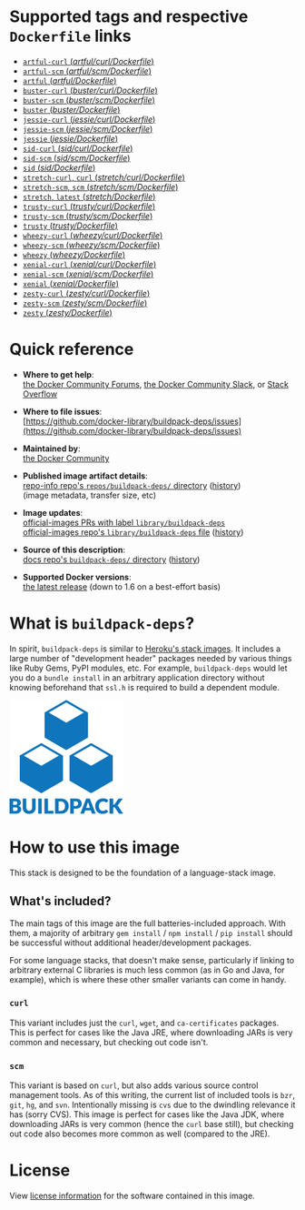 <!--

********************************************************************************

WARNING:

    DO NOT EDIT "buildpack-deps/README.md"

    IT IS AUTO-GENERATED

    (from the other files in "buildpack-deps/" combined with a set of templates)

********************************************************************************

-->

# Supported tags and respective `Dockerfile` links

-	[`artful-curl` (*artful/curl/Dockerfile*)](https://github.com/docker-library/buildpack-deps/blob/36018aca7e9637c9c04ff623625e59de12d7f161/artful/curl/Dockerfile)
-	[`artful-scm` (*artful/scm/Dockerfile*)](https://github.com/docker-library/buildpack-deps/blob/36018aca7e9637c9c04ff623625e59de12d7f161/artful/scm/Dockerfile)
-	[`artful` (*artful/Dockerfile*)](https://github.com/docker-library/buildpack-deps/blob/5d86449454958f224035b5b200bfd3be9c088ff3/artful/Dockerfile)
-	[`buster-curl` (*buster/curl/Dockerfile*)](https://github.com/docker-library/buildpack-deps/blob/72021102be2a05177d2c01e466495ba1c9d0b4f5/buster/curl/Dockerfile)
-	[`buster-scm` (*buster/scm/Dockerfile*)](https://github.com/docker-library/buildpack-deps/blob/1449b1e7ba5a389167893e6edb6245ca94cd4fd6/buster/scm/Dockerfile)
-	[`buster` (*buster/Dockerfile*)](https://github.com/docker-library/buildpack-deps/blob/5d86449454958f224035b5b200bfd3be9c088ff3/buster/Dockerfile)
-	[`jessie-curl` (*jessie/curl/Dockerfile*)](https://github.com/docker-library/buildpack-deps/blob/9f60e19008458220114f1a0b6cd3710f1015d402/jessie/curl/Dockerfile)
-	[`jessie-scm` (*jessie/scm/Dockerfile*)](https://github.com/docker-library/buildpack-deps/blob/1845b3f918f69b4c97912b0d4d68a5658458e84f/jessie/scm/Dockerfile)
-	[`jessie` (*jessie/Dockerfile*)](https://github.com/docker-library/buildpack-deps/blob/5d86449454958f224035b5b200bfd3be9c088ff3/jessie/Dockerfile)
-	[`sid-curl` (*sid/curl/Dockerfile*)](https://github.com/docker-library/buildpack-deps/blob/9f60e19008458220114f1a0b6cd3710f1015d402/sid/curl/Dockerfile)
-	[`sid-scm` (*sid/scm/Dockerfile*)](https://github.com/docker-library/buildpack-deps/blob/1845b3f918f69b4c97912b0d4d68a5658458e84f/sid/scm/Dockerfile)
-	[`sid` (*sid/Dockerfile*)](https://github.com/docker-library/buildpack-deps/blob/5d86449454958f224035b5b200bfd3be9c088ff3/sid/Dockerfile)
-	[`stretch-curl`, `curl` (*stretch/curl/Dockerfile*)](https://github.com/docker-library/buildpack-deps/blob/9f60e19008458220114f1a0b6cd3710f1015d402/stretch/curl/Dockerfile)
-	[`stretch-scm`, `scm` (*stretch/scm/Dockerfile*)](https://github.com/docker-library/buildpack-deps/blob/1845b3f918f69b4c97912b0d4d68a5658458e84f/stretch/scm/Dockerfile)
-	[`stretch`, `latest` (*stretch/Dockerfile*)](https://github.com/docker-library/buildpack-deps/blob/5d86449454958f224035b5b200bfd3be9c088ff3/stretch/Dockerfile)
-	[`trusty-curl` (*trusty/curl/Dockerfile*)](https://github.com/docker-library/buildpack-deps/blob/9f60e19008458220114f1a0b6cd3710f1015d402/trusty/curl/Dockerfile)
-	[`trusty-scm` (*trusty/scm/Dockerfile*)](https://github.com/docker-library/buildpack-deps/blob/1845b3f918f69b4c97912b0d4d68a5658458e84f/trusty/scm/Dockerfile)
-	[`trusty` (*trusty/Dockerfile*)](https://github.com/docker-library/buildpack-deps/blob/5d86449454958f224035b5b200bfd3be9c088ff3/trusty/Dockerfile)
-	[`wheezy-curl` (*wheezy/curl/Dockerfile*)](https://github.com/docker-library/buildpack-deps/blob/9f60e19008458220114f1a0b6cd3710f1015d402/wheezy/curl/Dockerfile)
-	[`wheezy-scm` (*wheezy/scm/Dockerfile*)](https://github.com/docker-library/buildpack-deps/blob/1845b3f918f69b4c97912b0d4d68a5658458e84f/wheezy/scm/Dockerfile)
-	[`wheezy` (*wheezy/Dockerfile*)](https://github.com/docker-library/buildpack-deps/blob/5d86449454958f224035b5b200bfd3be9c088ff3/wheezy/Dockerfile)
-	[`xenial-curl` (*xenial/curl/Dockerfile*)](https://github.com/docker-library/buildpack-deps/blob/9f60e19008458220114f1a0b6cd3710f1015d402/xenial/curl/Dockerfile)
-	[`xenial-scm` (*xenial/scm/Dockerfile*)](https://github.com/docker-library/buildpack-deps/blob/2da658b9a1b91fa61d63ffad2ea52685cac6c702/xenial/scm/Dockerfile)
-	[`xenial` (*xenial/Dockerfile*)](https://github.com/docker-library/buildpack-deps/blob/5d86449454958f224035b5b200bfd3be9c088ff3/xenial/Dockerfile)
-	[`zesty-curl` (*zesty/curl/Dockerfile*)](https://github.com/docker-library/buildpack-deps/blob/9f60e19008458220114f1a0b6cd3710f1015d402/zesty/curl/Dockerfile)
-	[`zesty-scm` (*zesty/scm/Dockerfile*)](https://github.com/docker-library/buildpack-deps/blob/9aa327dcc582d5384affbc5a19672e3077489e97/zesty/scm/Dockerfile)
-	[`zesty` (*zesty/Dockerfile*)](https://github.com/docker-library/buildpack-deps/blob/5d86449454958f224035b5b200bfd3be9c088ff3/zesty/Dockerfile)

# Quick reference

-	**Where to get help**:  
	[the Docker Community Forums](https://forums.docker.com/), [the Docker Community Slack](https://blog.docker.com/2016/11/introducing-docker-community-directory-docker-community-slack/), or [Stack Overflow](https://stackoverflow.com/search?tab=newest&q=docker)

-	**Where to file issues**:  
	[https://github.com/docker-library/buildpack-deps/issues](https://github.com/docker-library/buildpack-deps/issues)

-	**Maintained by**:  
	[the Docker Community](https://github.com/docker-library/buildpack-deps)

-	**Published image artifact details**:  
	[repo-info repo's `repos/buildpack-deps/` directory](https://github.com/docker-library/repo-info/blob/master/repos/buildpack-deps) ([history](https://github.com/docker-library/repo-info/commits/master/repos/buildpack-deps))  
	(image metadata, transfer size, etc)

-	**Image updates**:  
	[official-images PRs with label `library/buildpack-deps`](https://github.com/docker-library/official-images/pulls?q=label%3Alibrary%2Fbuildpack-deps)  
	[official-images repo's `library/buildpack-deps` file](https://github.com/docker-library/official-images/blob/master/library/buildpack-deps) ([history](https://github.com/docker-library/official-images/commits/master/library/buildpack-deps))

-	**Source of this description**:  
	[docs repo's `buildpack-deps/` directory](https://github.com/docker-library/docs/tree/master/buildpack-deps) ([history](https://github.com/docker-library/docs/commits/master/buildpack-deps))

-	**Supported Docker versions**:  
	[the latest release](https://github.com/docker/docker/releases/latest) (down to 1.6 on a best-effort basis)

# What is `buildpack-deps`?

In spirit, `buildpack-deps` is similar to [Heroku's stack images](https://github.com/heroku/stack-images/blob/master/bin/cedar.sh). It includes a large number of "development header" packages needed by various things like Ruby Gems, PyPI modules, etc. For example, `buildpack-deps` would let you do a `bundle install` in an arbitrary application directory without knowing beforehand that `ssl.h` is required to build a dependent module.

![logo](https://raw.githubusercontent.com/docker-library/docs/01c12653951b2fe592c1f93a13b4e289ada0e3a1/buildpack-deps/logo.png)

# How to use this image

This stack is designed to be the foundation of a language-stack image.

## What's included?

The main tags of this image are the full batteries-included approach. With them, a majority of arbitrary `gem install` / `npm install` / `pip install` should be successful without additional header/development packages.

For some language stacks, that doesn't make sense, particularly if linking to arbitrary external C libraries is much less common (as in Go and Java, for example), which is where these other smaller variants can come in handy.

### `curl`

This variant includes just the `curl`, `wget`, and `ca-certificates` packages. This is perfect for cases like the Java JRE, where downloading JARs is very common and necessary, but checking out code isn't.

### `scm`

This variant is based on `curl`, but also adds various source control management tools. As of this writing, the current list of included tools is `bzr`, `git`, `hg`, and `svn`. Intentionally missing is `cvs` due to the dwindling relevance it has (sorry CVS). This image is perfect for cases like the Java JDK, where downloading JARs is very common (hence the `curl` base still), but checking out code also becomes more common as well (compared to the JRE).

# License

View [license information](https://www.debian.org/social_contract#guidelines) for the software contained in this image.
